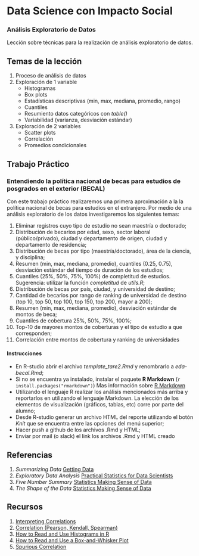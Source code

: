 # Data Science con Impacto Social

### Análisis Exploratorio de Datos

Lección sobre técnicas para la realización de análisis exploratorio de datos.

## Temas de la lección

1. Proceso de análisis de datos
2. Exploración de 1 variable
	+ Histogramas
	+ Box plots
	+ Estadísticas descriptivas (min, max, mediana, promedio, rango)
	+ Cuantiles
	+ Resumiento datos categóricos con _table()_
	+ Variabilidad (varianza, desviación estándar)
3. Exploración de 2 variables
	+ Scatter plots
	+ Correlación
	+ Promedios condicionales

## Trabajo Práctico

### Entendiendo la política nacional de becas para estudios de posgrados en el exterior (BECAL)

Con este trabajo práctico realizaremos una primera aproximación a la la política nacional de becas para estudios en el extranjero. Por medio de una análisis exploratorio de los datos investigaremos los siguientes temas:

1. Eliminar registros cuyo tipo de estudio no sean maestría o doctorado;
2. Distribución de becarios por edad, sexo, sector laboral (público/privado), ciudad y departamento de origen, ciudad y departamento de residencia;
3. Distribución de becas por tipo (maestría/doctorado), área de la ciencia, y disciplina;
4. Resumen (min, max, mediana, promedio), cuantiles (0.25, 0.75), desviación estándar del tiempo de duración de los estudios;
5. Cuantiles (25%, 50%, 75%, 100%) de completitud de estudios. Sugerencia: utilizar la función _completitud_ de _utils.R_;
6. Distribución de becas por país, ciudad, y universidad de destino;
7. Cantidad de becarios por rango de ranking de universidad de destino (top 10, top 50, top 100, top 150, top 200, mayor a 200);
8. Resumen (min, max, mediana, promedio), desviación estándar de montos de beca;
9. Cuantiles de cobertura 25%, 50%, 75%, 100%;
10. Top-10 de mayores montos de coberturas y el tipo de estudio a que corresponden;
11. Correlación entre montos de cobertura y ranking de universidades


#### Instrucciones

* En R-studio abrir el archivo _template_tare2.Rmd_ y renombrarlo a _eda-becal.Rmd_;
* Si no se encuentra ya instalado, instalar el paquete **R Markdown** (`r install.packages("rmarkdown")`) Mas información sobre [R Markdown](http://rmarkdown.rstudio.com/lesson-1.html)
* Utilizando el lenguaje R realizar los análisis mencionados más arriba y reportarlos en utilizando el lenguaje Markdown. La elección de los elementos de visualización (gráficos, tablas, etc) corre por parte del alumno;
* Desde R-studio generar un archivo HTML del reporte utilizando el botón _Knit_ que se encuentra entre las opciones del menú superior;
* Hacer push a github de los archivos .Rmd y HTML;
* Enviar por mail (o slack) el link los archivos .Rmd y HTML creado

## Referencias
1. _Summarizing Data_ [Getting Data](https://github.com/DataScienceSpecialization/courses/blob/master/03_GettingData/03_02_summarizingData/index.Rmd)
2. _Exploratory Data Analysis_ [Practical Statistics for Data Scientists](https://www.amazon.com/Practical-Statistics-Data-Scientists-Essential/dp/1491952962/ref=sr_1_1?s=books&ie=UTF8&qid=1504535426&sr=1-1&keywords=practical+statistics+for+data+scientists)
3. _Five Number Summary_ [Statistics Making Sense of Data](https://www.dropbox.com/s/lm48gqn7zala13s/1_2%20Five%20Number%20Summary.mp4?dl=0)
4. _The Shape of the Data_ [Statistics Making Sense of Data](https://www.dropbox.com/s/h01vsnenhvlk97q/1_5%20The%20Shape%20of%20the%20Data.mp4?dl=0)

## Recursos
1. [Interpreting Correlations](http://rpsychologist.com/d3/correlation/)
2. [Correlation (Pearson, Kendall, Spearman)](http://www.statisticssolutions.com/correlation-pearson-kendall-spearman/)
3. [How to Read and Use Histograms in R](http://flowingdata.com/2014/02/27/how-to-read-histograms-and-use-them-in-r/)
4. [How to Read and Use a Box-and-Whisker Plot](http://flowingdata.com/2008/02/15/how-to-read-and-use-a-box-and-whisker-plot/)
5. [Spurious Correlation](http://tylervigen.com/spurious-correlations)